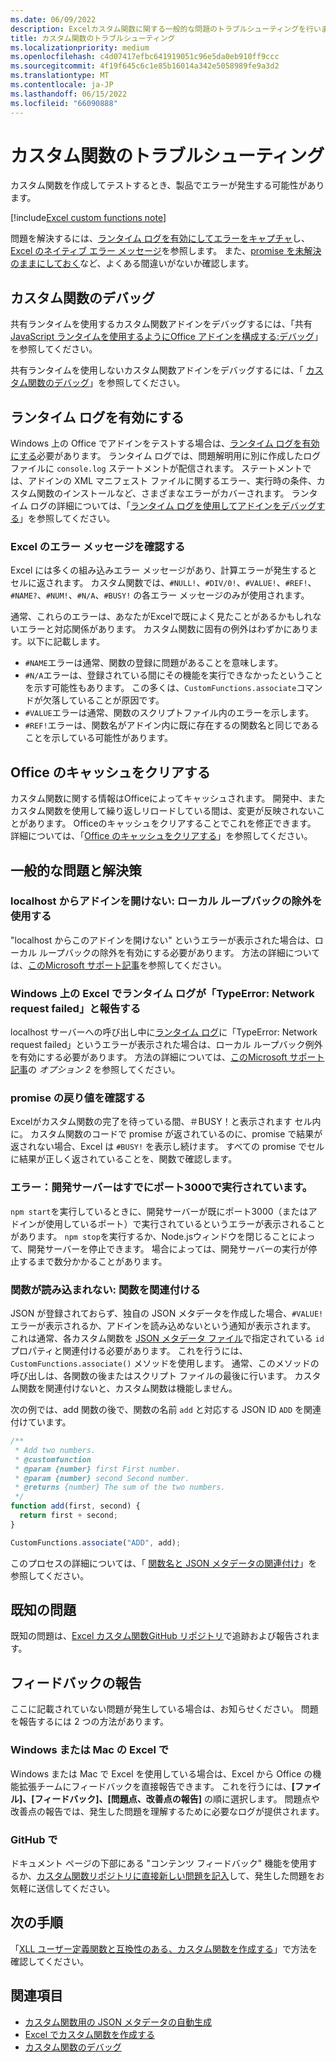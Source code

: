 ```yaml
---
ms.date: 06/09/2022
description: Excelカスタム関数に関する一般的な問題のトラブルシューティングを行います。
title: カスタム関数のトラブルシューティング
ms.localizationpriority: medium
ms.openlocfilehash: c4d07417efbc641919051c96e5da0eb910ff9ccc
ms.sourcegitcommit: 4f19f645c6c1e85b16014a342e5058989fe9a3d2
ms.translationtype: MT
ms.contentlocale: ja-JP
ms.lasthandoff: 06/15/2022
ms.locfileid: "66090888"
---
```

# <a name="troubleshoot-custom-functions"></a>カスタム関数のトラブルシューティング

カスタム関数を作成してテストするとき、製品でエラーが発生する可能性があります。

[!include[Excel custom functions note](../includes/excel-custom-functions-note.md)]

問題を解決するには、[ランタイム ログを有効にしてエラーをキャプチャ](#enable-runtime-logging)し、[Excel のネイティブ エラー メッセージ](#check-for-excel-error-messages)を参照します。 また、[promise を未解決のままにしておく](#ensure-promises-return)など、よくある間違いがないか確認します。

## <a name="debugging-custom-functions"></a>カスタム関数のデバッグ

共有ランタイムを使用するカスタム関数アドインをデバッグするには、「共有 [JavaScript ランタイムを使用するようにOffice アドインを構成する:デバッグ](../develop/configure-your-add-in-to-use-a-shared-runtime.md#debug)」を参照してください。

共有ランタイムを使用しないカスタム関数アドインをデバッグするには、「 [カスタム関数のデバッグ](custom-functions-debugging.md)」を参照してください。

## <a name="enable-runtime-logging"></a>ランタイム ログを有効にする

Windows 上の Office でアドインをテストする場合は、[ランタイム ログを有効にする](../testing/runtime-logging.md)必要があります。 ランタイム ログでは、問題解明用に別に作成したログ ファイルに `console.log` ステートメントが配信されます。 ステートメントでは、アドインの XML マニフェスト ファイルに関するエラー、実行時の条件、カスタム関数のインストールなど、さまざまなエラーがカバーされます。 ランタイム ログの詳細については、「[ランタイム ログを使用してアドインをデバッグする](../testing/runtime-logging.md)」を参照してください。

### <a name="check-for-excel-error-messages"></a>Excel のエラー メッセージを確認する

Excel には多くの組み込みエラー メッセージがあり、計算エラーが発生するとセルに返されます。 カスタム関数では、`#NULL!`、`#DIV/0!`、`#VALUE!`、`#REF!`、`#NAME?`、`#NUM!`、`#N/A`、`#BUSY!` の各エラー メッセージのみが使用されます。

通常、これらのエラーは、あなたがExcelで既によく見たことがあるかもしれないエラーと対応関係があります。 カスタム関数に固有の例外はわずかにあります。以下に記載します。

- `#NAME`エラーは通常、関数の登録に問題があることを意味します。
- `#N/A`エラーは、登録されている間にその機能を実行できなかったということを示す可能性もあります。 この多くは、`CustomFunctions.associate`コマンドが欠落していることが原因です。
- `#VALUE`エラーは通常、関数のスクリプトファイル内のエラーを示します。
- `#REF!`エラーは、関数名がアドイン内に既に存在するの関数名と同じであることを示している可能性があります。

## <a name="clear-the-office-cache"></a>Office のキャッシュをクリアする

カスタム関数に関する情報はOfficeによってキャッシュされます。 開発中、またカスタム関数を使用して繰り返しリロードしている間は、変更が反映されないことがあります。 Officeのキャッシュをクリアすることでこれを修正できます。 詳細については、「[Office のキャッシュをクリアする](../testing/clear-cache.md)」を参照してください。

## <a name="common-problems-and-solutions"></a>一般的な問題と解決策

### <a name="cant-open-add-in-from-localhost-use-a-local-loopback-exemption"></a>localhost からアドインを開けない: ローカル ループバックの除外を使用する

"localhost からこのアドインを開けない" というエラーが表示された場合は、ローカル ループバックの除外を有効にする必要があります。 方法の詳細については、[このMicrosoft サポート記事](/office/troubleshoot/office-suite-issues/cannot-open-add-in-from-localhost)を参照してください。

### <a name="runtime-logging-reports-typeerror-network-request-failed-on-excel-on-windows"></a>Windows 上の Excel でランタイム ログが「TypeError: Network request failed」と報告する

localhost サーバーへの呼び出し中に[ランタイム ログ](custom-functions-troubleshooting.md#enable-runtime-logging)に「TypeError: Network request failed」というエラーが表示された場合は、ローカル ループバック例外を有効にする必要があります。 方法の詳細については、[このMicrosoft サポート記事](/office/troubleshoot/office-suite-issues/cannot-open-add-in-from-localhost)の *オプション 2* を参照してください。

### <a name="ensure-promises-return"></a>promise の戻り値を確認する

Excelがカスタム関数の完了を待っている間、＃BUSY！と表示されます セル内に。 カスタム関数のコードで promise が返されているのに、promise で結果が返されない場合、Excel は `#BUSY!` を表示し続けます。 すべての promise でセルに結果が正しく返されていることを、関数で確認します。

### <a name="error-the-dev-server-is-already-running-on-port-3000"></a>エラー：開発サーバーはすでにポート3000で実行されています。

`npm start`を実行しているときに、開発サーバーが既にポート3000（またはアドインが使用しているポート）で実行されているというエラーが表示されることがあります。 `npm stop`を実行するか、Node.jsウィンドウを閉じることによって、開発サーバーを停止できます。 場合によっては、開発サーバーの実行が停止するまで数分かかることがあります。

### <a name="my-functions-wont-load-associate-functions"></a>関数が読み込まれない: 関数を関連付ける

JSON が登録されておらず、独自の JSON メタデータを作成した場合、`#VALUE!` エラーが表示されるか、アドインを読み込めないという通知が表示されます。 これは通常、各カスタム関数を [JSON メタデータ ファイル](custom-functions-json.md)で指定されている `id` プロパティと関連付ける必要があります。 これを行うには、`CustomFunctions.associate()` メソッドを使用します。 通常、このメソッドの呼び出しは、各関数の後またはスクリプト ファイルの最後に行います。 カスタム関数を関連付けないと、カスタム関数は機能しません。

次の例では、add 関数の後で、関数の名前 `add` と対応する JSON ID `ADD` を関連付けています。

```js
/**
 * Add two numbers.
 * @customfunction
 * @param {number} first First number.
 * @param {number} second Second number.
 * @returns {number} The sum of the two numbers.
 */
function add(first, second) {
  return first + second;
}

CustomFunctions.associate("ADD", add);
```

このプロセスの詳細については、「 [関数名と JSON メタデータの関連付け](../excel/custom-functions-json.md#associating-function-names-with-json-metadata)」を参照してください。

## <a name="known-issues"></a>既知の問題

既知の問題は、[Excel カスタム関数GitHub リポジトリ](https://github.com/OfficeDev/Excel-Custom-Functions/issues)で追跡および報告されます。

## <a name="reporting-feedback"></a>フィードバックの報告

ここに記載されていない問題が発生している場合は、お知らせください。 問題を報告するには 2 つの方法があります。

### <a name="in-excel-on-windows-or-mac"></a>Windows または Mac の Excel で

Windows または Mac で Excel を使用している場合は、Excel から Office の機能拡張チームにフィードバックを直接報告できます。 これを行うには、**[ファイル]、[フィードバック]、[問題点、改善点の報告]** の順に選択します。 問題点や改善点の報告では、発生した問題を理解するために必要なログが提供されます。

### <a name="in-github"></a>GitHub で

ドキュメント ページの下部にある "コンテンツ フィードバック" 機能を使用するか、[カスタム関数リポジトリに直接新しい問題を記入](https://github.com/OfficeDev/Excel-Custom-Functions/issues)して、発生した問題をお気軽に送信してください。

## <a name="next-steps"></a>次の手順

「[XLL ユーザー定義関数と互換性のある、カスタム関数を作成する](make-custom-functions-compatible-with-xll-udf.md)」で方法を確認してください。

## <a name="see-also"></a>関連項目

- [カスタム関数用の JSON メタデータの自動生成](custom-functions-json-autogeneration.md)
- [Excel でカスタム関数を作成する](custom-functions-overview.md)
- [カスタム関数のデバッグ](custom-functions-debugging.md)